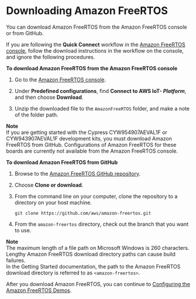 # Downloading Amazon FreeRTOS<a name="freertos-download"></a>

You can download Amazon FreeRTOS from the Amazon FreeRTOS console or from GitHub\.

If you are following the **Quick Connect** workflow in the [Amazon FreeRTOS console](https://console.aws.amazon.com/freertos), follow the download instructions in the workflow on the console, and ignore the following procedures\.<a name="download-free-rtos"></a>

**To download Amazon FreeRTOS from the Amazon FreeRTOS console**

1. Go to the [Amazon FreeRTOS console](https://console.aws.amazon.com/freertos)\.

1. Under **Predefined configurations**, find **Connect to AWS IoT\- *Platform***, and then choose **Download**\.

1. Unzip the downloaded file to the `AmazonFreeRTOS` folder, and make a note of the folder path\.

**Note**  
If you are getting started with the Cypress CYW954907AEVAL1F or CYW943907AEVAL1F development kits, you must download Amazon FreeRTOS from GitHub\. Configurations of Amazon FreeRTOS for these boards are currently not available from the Amazon FreeRTOS console\.<a name="download-free-rtos-git"></a>

**To download Amazon FreeRTOS from GitHub**

1. Browse to the [Amazon FreeRTOS GitHub repository](https://github.com/aws/amazon-freertos)\.

1. Choose **Clone or download**\.

1. From the command line on your computer, clone the repository to a directory on your host machine\.

   ```
   git clone https://github.com/aws/amazon-freertos.git
   ```

1. From the `amazon-freertos` directory, check out the branch that you want to use\.

**Note**  
The maximum length of a file path on Microsoft Windows is 260 characters\. Lengthy Amazon FreeRTOS download directory paths can cause build failures\.  
In the Getting Started documentation, the path to the Amazon FreeRTOS download directory is referred to as `<amazon-freertos>`\.

After you download Amazon FreeRTOS, you can continue to [Configuring the Amazon FreeRTOS Demos](freertos-configure.md)\.